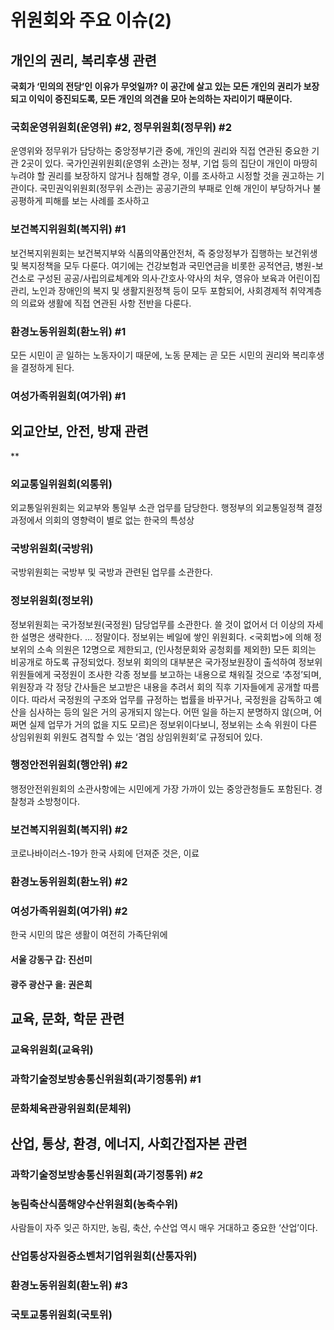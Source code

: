 # 위원회와 주요 이슈(2)


## 개인의 권리, 복리후생 관련
**국회가 ‘민의의 전당’인 이유가 무엇일까? 이 공간에 살고 있는 모든 개인의 권리가 보장되고 이익이 증진되도록, 모든 개인의 의견을 모아 논의하는 자리이기 때문이다.**

### 국회운영위원회(운영위) #2, 정무위원회(정무위) #2
운영위와 정무위가 담당하는 중앙정부기관 중에, 개인의 권리와 직접 연관된 중요한 기관 2곳이 있다. 국가인권위원회(운영위 소관)는 정부, 기업 등의 집단이 개인이 마땅히 누려야 할 권리를 보장하지 않거나 침해할 경우, 이를 조사하고 시정할 것을 권고하는 기관이다. 국민권익위원회(정무위 소관)는 공공기관의 부패로 인해 개인이 부당하거나 불공평하게 피해를 보는 사례를 조사하고 

### 보건복지위원회(복지위) #1
보건복지위원회는 보건복지부와 식품의약품안전처, 즉 중앙정부가 집행하는 보건위생 및 복지정책을 모두 다룬다. 여기에는 건강보험과 국민연금을 비롯한 공적연금, 병원-보건소로 구성된 공공/사립의료체계와 의사·간호사·약사의 처우, 영유아 보육과 어린이집 관리, 노인과 장애인의 복지 및 생활지원정책 등이 모두 포함되어, 사회경제적 취약계층의 의료와 생활에 직접 연관된 사항 전반을 다룬다.  
### 환경노동위원회(환노위) #1
모든 시민이 곧 일하는 노동자이기 때문에, 노동 문제는 곧 모든 시민의 권리와 복리후생을 결정하게 된다. 
### 여성가족위원회(여가위) #1

## 외교안보, 안전, 방재 관련
**

### 외교통일위원회(외통위)
외교통일위원회는 외교부와 통일부 소관 업무를 담당한다. 
행정부의 외교통일정책 결정과정에서 의회의 영향력이 별로 없는 한국의 특성상

### 국방위원회(국방위)
국방위원회는 국방부 및 국방과 관련된 업무를 소관한다. 

### 정보위원회(정보위)
정보위원회는 국가정보원(국정원) 담당업무를 소관한다. 쓸 것이 없어서 더 이상의 자세한 설명은 생략한다.
…
정말이다. 정보위는 베일에 쌓인 위원회다. <국회법>에 의해 정보위의 소속 의원은 12명으로 제한되고, (인사청문회와 공청회를 제외한) 모든 회의는 비공개로 하도록 규정되었다. 정보위 회의의 대부분은 국가정보원장이 출석하여 정보위 위원들에게 국정원이 조사한 각종 정보를 보고하는 내용으로 채워질 것으로 ‘추정’되며, 위원장과 각 정당 간사들은 보고받은 내용을 추려서 회의 직후 기자들에게 공개할 따름이다. 따라서 국정원의 구조와 업무를 규정하는 법률을 바꾸거나, 국정원을 감독하고 예산을 심사하는 등의 일은 거의 공개되지 않는다. 어떤 일을 하는지 분명하지 않(으며, 어쩌면 실제 업무가 거의 없을 지도 모르)은 정보위이다보니, 정보위는 소속 위원이 다른 상임위원회 위원도 겸직할 수 있는 ‘겸임 상임위원회’로 규정되어 있다.

### 행정안전위원회(행안위) #2
행정안전위원회의 소관사항에는 시민에게 가장 가까이 있는 중앙관청들도 포함된다. 경찰청과 소방청이다.  

### 보건복지위원회(복지위) #2
코로나바이러스-19가 한국 사회에 던져준 것은, 이료 
### 환경노동위원회(환노위) #2
### 여성가족위원회(여가위) #2
한국 시민의 많은 생활이 여전히 가족단위에 

#### 서울 강동구 갑: 진선미

#### 광주 광산구 을: 권은희

## 교육, 문화, 학문 관련
### 교육위원회(교육위)
### 과학기술정보방송통신위원회(과기정통위) #1
### 문화체육관광위원회(문체위)

## 산업, 통상, 환경, 에너지, 사회간접자본 관련
### 과학기술정보방송통신위원회(과기정통위) #2
### 농림축산식품해양수산위원회(농축수위)
사람들이 자주 잊곤 하지만, 농림, 축산, 수산업 역시 매우 거대하고 중요한 ‘산업’이다. 
### 산업통상자원중소벤처기업위원회(산통자위)
### 환경노동위원회(환노위) #3
### 국토교통위원회(국토위)